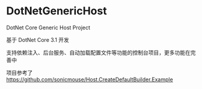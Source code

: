 # DotNetGenericHost
DotNet Core Generic Host Project

基于 DotNet Core 3.1 开发

支持依赖注入、后台服务、自动加载配置文件等功能的控制台项目，更多功能在完善中


项目参考了 https://github.com/sonicmouse/Host.CreateDefaultBuilder.Example
